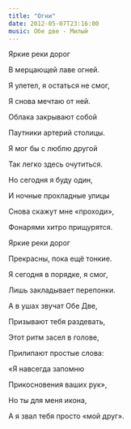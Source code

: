 ```yaml
---
title: "Огни"
date: 2012-05-07T23:16:00
music: Обе две - Милый
---
```


Яркие реки дорог

В мерцающей лаве огней.

Я улетел, я остаться не смог,

Я снова мечтаю от ней.



Облака закрывают собой

Паутники артерий столицы.

Я мог бы с люблю другой

Так легко здесь очутиться.



Но сегодня я буду один,

И ночные прохладные улицы

Снова скажут мне «проходи»,

Фонарями хитро прищурятся.



Яркие реки дорог

Прекрасны, пока ещё тонкие.

Я сегодня в порядке, я смог,

Лишь закладывает перепонки.



А в ушах звучат Обе Две,

Призывают тебя раздевать,

Этот ритм засел в голове,

Прилипают простые слова:





  «Я навсегда запомню

  Прикосновения ваших рук»,

  Но ты для меня икона,

  А я звал тебя просто «мой друг».
